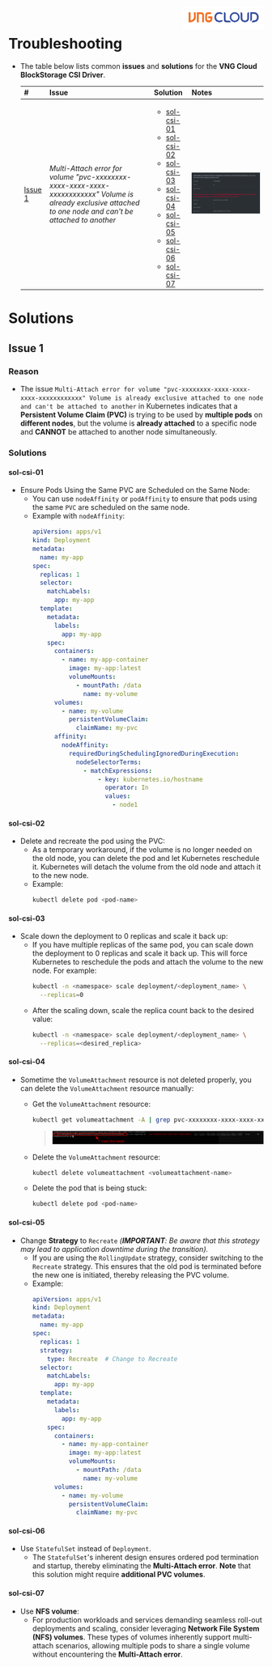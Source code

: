 <div style="float: right;"><img src="../../../images/01.png" width="160px" /></div><br>

# Troubleshooting

- The table below lists common **issues** and **solutions** for the **VNG Cloud BlockStorage CSI Driver**.

  | #                   | Issue                                                                                                                                                        | Solution                                                                                                        | Notes                                 |
  | ------------------- | ------------------------------------------------------------------------------------------------------------------------------------------------------------ | --------------------------------------------------------------------------------------------------------------- | ------------------------------------- |
  | [Issue 1](#issue-1) | _Multi-Attach error for volume "pvc-xxxxxxxx-xxxx-xxxx-xxxx-xxxxxxxxxxxx" Volume is already exclusive attached to one node and can't be attached to another_ | <ul><li>[sol-csi-01](#sol-csi-01)</li><li>[sol-csi-02](#sol-csi-02)</li><li>[sol-csi-03](#sol-csi-03)</li><li>[sol-csi-04](#sol-csi-04)</li><li>[sol-csi-05](#sol-csi-05)</li><li>[sol-csi-06](#sol-csi-06)</li><li>[sol-csi-07](#sol-csi-07)</li></ul> | ![](../../../images/csi/issue/01.png) |

# Solutions

## Issue 1

### Reason

- The issue `Multi-Attach error for volume "pvc-xxxxxxxx-xxxx-xxxx-xxxx-xxxxxxxxxxxx" Volume is already exclusive attached to one node and can't be attached to another` in Kubernetes indicates that a **Persistent Volume Claim (PVC)** is trying to be used by **multiple pods** on **different nodes**, but the volume is **already attached** to a specific node and **CANNOT** be attached to another node simultaneously.

### Solutions

#### sol-csi-01

- Ensure Pods Using the Same PVC are Scheduled on the Same Node:
  - You can use `nodeAffinity` or `podAffinity` to ensure that pods using the same `PVC` are scheduled on the same node.
  - Example with `nodeAffinity`:
    ```yaml
    apiVersion: apps/v1
    kind: Deployment
    metadata:
      name: my-app
    spec:
      replicas: 1
      selector:
        matchLabels:
          app: my-app
      template:
        metadata:
          labels:
            app: my-app
        spec:
          containers:
            - name: my-app-container
              image: my-app:latest
              volumeMounts:
                - mountPath: /data
                  name: my-volume
          volumes:
            - name: my-volume
              persistentVolumeClaim:
                claimName: my-pvc
          affinity:
            nodeAffinity:
              requiredDuringSchedulingIgnoredDuringExecution:
                nodeSelectorTerms:
                  - matchExpressions:
                      - key: kubernetes.io/hostname
                        operator: In
                        values:
                          - node1
    ```

#### sol-csi-02

- Delete and recreate the pod using the PVC:
  - As a temporary workaround, if the volume is no longer needed on the old node, you can delete the pod and let Kubernetes reschedule it. Kubernetes will detach the volume from the old node and attach it to the new node.
  - Example:
    ```bash
    kubectl delete pod <pod-name>
    ```

#### sol-csi-03

- Scale down the deployment to 0 replicas and scale it back up:
  - If you have multiple replicas of the same pod, you can scale down the deployment to 0 replicas and scale it back up. This will force Kubernetes to reschedule the pods and attach the volume to the new node. For example:
    ```bash
    kubectl -n <namespace> scale deployment/<deployment_name> \
      --replicas=0
    ```
  - After the scaling down, scale the replica count back to the desired value:
    ```bash
    kubectl -n <namespace> scale deployment/<deployment_name> \
      --replicas=<desired_replica>
    ```

#### sol-csi-04
- Sometime the `VolumeAttachment` resource is not deleted properly, you can delete the `VolumeAttachment` resource manually:
  - Get the `VolumeAttachment` resource:
    ```bash
    kubectl get volumeattachment -A | grep pvc-xxxxxxxx-xxxx-xxxx-xxxx-xxxxxxxxxxxx
    ```
    > ![](../../../images/csi/issue/02.png)
  - Delete the `VolumeAttachment` resource:
    ```bash
    kubectl delete volumeattachment <volumeattachment-name>
    ```
  
  - Delete the pod that is being stuck:
    ```bash
    kubectl delete pod <pod-name>
    ```

#### sol-csi-05
- Change **Strategy** to `Recreate` _(**IMPORTANT**: Be aware that this strategy may lead to application downtime during the transition)._
  - If you are using the `RollingUpdate` strategy, consider switching to the `Recreate` strategy. This ensures that the old pod is terminated before the new one is initiated, thereby releasing the PVC volume.
  - Example:
    ```yaml
    apiVersion: apps/v1
    kind: Deployment
    metadata:
      name: my-app
    spec:
      replicas: 1
      strategy:
        type: Recreate  # Change to Recreate
      selector:
        matchLabels:
          app: my-app
      template:
        metadata:
          labels:
            app: my-app
        spec:
          containers:
            - name: my-app-container
              image: my-app:latest
              volumeMounts:
                - mountPath: /data
                  name: my-volume
          volumes:
            - name: my-volume
              persistentVolumeClaim:
                claimName: my-pvc
    ```

#### sol-csi-06
- Use `StatefulSet` instead of `Deployment`. 
  - The `StatefulSet`'s inherent design ensures ordered pod termination and startup, thereby eliminating the **Multi-Attach error**. **Note** that this solution might require **additional PVC volumes**.


#### sol-csi-07
- Use **NFS volume**:
  - For production workloads and services demanding seamless roll-out deployments and scaling, consider leveraging **Network File System (NFS) volumes**. These types of volumes inherently support multi-attach scenarios, allowing multiple pods to share a single volume without encountering the **Multi-Attach error**.